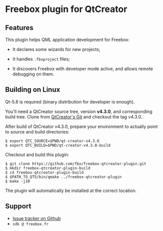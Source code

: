 # Freebox plugin for QtCreator

## Features

This plugin helps QML application development for Freebox:

* It declares some wizards for new projects;

* It handles `.fbxproject` files;

* It discovers Freebox with developer mode active, and allows remote
  debugging on them.

## Building on Linux

Qt-5.8 is required (binary distribution for developer is enough).

You'll need a QtCreator source tree, version **v4.3.0**, and
corresponding build tree.  Clone from [QtCreator's
Git](https://qt.gitorious.org/qt-creator/) and checkout the
tag v4.3.0..

After build of QtCreator v4.3.0, prepare your environment to actually
point to source and build directories:
```
$ export QTC_SOURCE=$PWD/qt-creator-v4.3.0
$ export QTC_BUILD=$PWD/qt-creator-v4.3.0-build
```

Checkout and build this plugin:
```
$ git clone https://github.com/fbx/freebox-qtcreator-plugin.git
$ mkdir freebox-qtcreator-plugin-build
$ cd freebox-qtcreator-plugin-build
$ $PATH_TO_QT5/bin/qmake ../freebox-qtcreator-plugin
$ make -j10
```

The plugin will automatically be installed at the correct location.

## Support

* [Issue tracker on Github](https://github.com/fbx/freebox-qtcreator-plugin/issues)
* `sdk @ freebox.fr`
